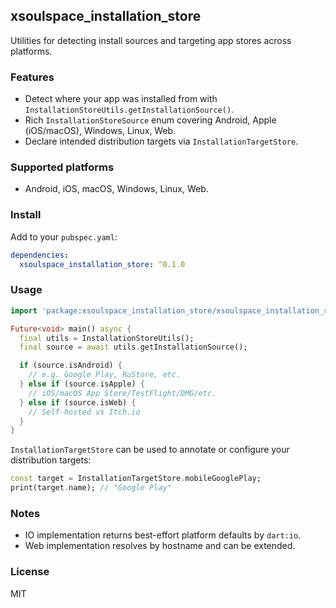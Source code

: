 ## xsoulspace_installation_store

Utilities for detecting install sources and targeting app stores across platforms.

### Features

- Detect where your app was installed from with `InstallationStoreUtils.getInstallationSource()`.
- Rich `InstallationStoreSource` enum covering Android, Apple (iOS/macOS), Windows, Linux, Web.
- Declare intended distribution targets via `InstallationTargetStore`.

### Supported platforms

- Android, iOS, macOS, Windows, Linux, Web.

### Install

Add to your `pubspec.yaml`:

```yaml
dependencies:
  xsoulspace_installation_store: ^0.1.0
```

### Usage

```dart
import 'package:xsoulspace_installation_store/xsoulspace_installation_store.dart';

Future<void> main() async {
  final utils = InstallationStoreUtils();
  final source = await utils.getInstallationSource();

  if (source.isAndroid) {
    // e.g. Google Play, RuStore, etc.
  } else if (source.isApple) {
    // iOS/macOS App Store/TestFlight/DMG/etc.
  } else if (source.isWeb) {
    // Self-hosted vs Itch.io
  }
}
```

`InstallationTargetStore` can be used to annotate or configure your distribution targets:

```dart
const target = InstallationTargetStore.mobileGooglePlay;
print(target.name); // "Google Play"
```

### Notes

- IO implementation returns best-effort platform defaults by `dart:io`.
- Web implementation resolves by hostname and can be extended.

### License

MIT
